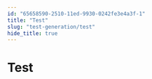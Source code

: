 ```yaml
---
id: "65658590-2510-11ed-9930-0242fe3e4a3f-1"
title: "Test"
slug: "test-generation/test"
hide_title: true
---
```

	

# <a id="concept-4865" class="anchor_top_offset"/><a id="ariaid-title1" class="anchor_top_offset"/>Test

			
<p xmlns="http://www.w3.org/1999/xhtml" className="shortdesc"> </p> 
		
<p xmlns="http://www.w3.org/1999/xhtml" className="p"> </p> 
	

